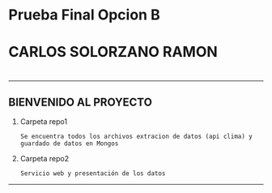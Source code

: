 # Prueba Final Opcion B
# CARLOS SOLORZANO RAMON
# 
***
## BIENVENIDO AL PROYECTO

1. Carpeta repo1
    ```
    Se encuentra todos los archivos extracion de datos (api clima) y guardado de datos en Mongos
    ```
    
2. Carpeta repo2
    ```
   Servicio web y presentación de los datos
    ```

***

